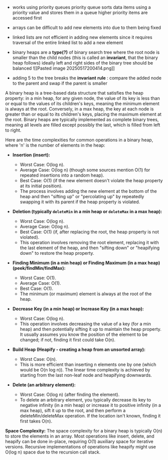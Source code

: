 - works using priority queues
	  priority queue sorts data items using a priority value and stores them in a queue
	  higher priority items are accessed first

- arrays can be difficult to add new elements into due to them being fixed
- linked lists are not efficient in adding new elements since it requires traversal of the entire linked list to add a new element

- binary heaps are a **type(?)** of binary search tree where the root node is smaller than the child nodes (this is called an **invariant**, that the binary heap follows)
	  ideally left and right sides of the binary tree should be balanced
![[Pasted image 20250517200414.png]]
- adding 5 to the tree breaks the **invariant** 
	  **rule** : compare the added node to the parent and swap if the parent is smaller

A binary heap is a tree-based data structure that satisfies the heap property: in a min heap, for any given node, the value of its key is less than or equal to the values of its children's keys, meaning the minimum element is always at the root. Conversely, in a max heap, the key at each node is greater than or equal to its children's keys, placing the maximum element at the root. Binary heaps are typically implemented as complete binary trees, meaning all levels are filled except possibly the last, which is filled from left to right.

Here are the time complexities for common operations in a binary heap, where 'n' is the number of elements in the heap:

*   **Insertion (insert):**
    *   Worst Case: O(log n).
    *   Average Case: O(log n) (though some sources mention O(1) for repeated insertions into a random heap).
    *   Best Case: O(1) (if the new element doesn't violate the heap property at its initial position).
    *   The process involves adding the new element at the bottom of the heap and then "sifting up" or "percolating up" by repeatedly swapping it with its parent if the heap property is violated.

*   **Deletion (typically `deleteMin` in a min heap or `deleteMax` in a max heap):**
    *   Worst Case: O(log n).
    *   Average Case: O(log n).
    *   Best Case: O(1) (if, after replacing the root, the heap property is not violated).
    *   This operation involves removing the root element, replacing it with the last element of the heap, and then "sifting down" or "heapifying down" to restore the heap property.

*   **Finding Minimum (in a min heap) or Finding Maximum (in a max heap) (peek/findMin/findMax):**
    *   Worst Case: O(1).
    *   Average Case: O(1).
    *   Best Case: O(1).
    *   The minimum (or maximum) element is always at the root of the heap.

*   **Decrease Key (in a min heap) or Increase Key (in a max heap):**
    *   Worst Case: O(log n).
    *   This operation involves decreasing the value of a key (for a min heap) and then potentially sifting it up to maintain the heap property. It usually assumes you know the position of the element to be changed; if not, finding it first could take O(n).

*   **Build Heap (Heapify - creating a heap from an unsorted array):**
    *   Worst Case: O(n).
    *   This is more efficient than inserting n elements one by one (which would be O(n log n)). The linear time complexity is achieved by starting from the last non-leaf node and heapifying downwards.

*   **Delete (an arbitrary element):**
    *   Worst Case: O(log n) (after finding the element).
    *   To delete an arbitrary element, you typically decrease its key to negative infinity (in a min heap) or increase it to positive infinity (in a max heap), sift it up to the root, and then perform a deleteMin/deleteMax operation. If the location isn't known, finding it first takes O(n).

**Space Complexity:**
The space complexity for a binary heap is typically O(n) to store the elements in an array. Most operations like insert, delete, and heapify can be done in-place, requiring O(1) auxiliary space for iterative versions. Recursive implementations of operations like heapify might use O(log n) space due to the recursion call stack.


